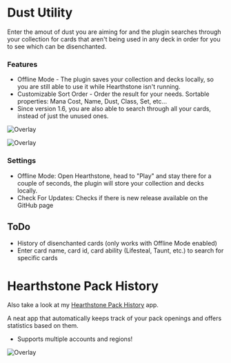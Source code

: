 # Dust Utility
Enter the amout of dust you are aiming for and the plugin searches through your collection for cards that aren't being used in any deck in order for you to see which can be disenchanted.

### Features
* Offline Mode - The plugin saves your collection and decks locally, so you are still able to use it while Hearthstone isn't running.
* Customizable Sort Order - Order the result for your needs. Sortable properties: Mana Cost, Name, Dust, Class, Set, etc...
* Since version 1.6, you are also able to search through all your cards, instead of just the unused ones.

![Overlay](https://i.imgur.com/tIDgbNL.png)

![Overlay](https://i.imgur.com/zxdXdwf.png)

### Settings
* Offline Mode: Open Hearthstone, head to "Play" and stay there for a couple of seconds, the plugin will store your collection and decks locally.
* Check For Updates: Checks if there is new release available on the GitHub page

## ToDo
* History of disenchanted cards (only works with Offline Mode enabled)
* Enter card name, card id, card ability (Lifesteal, Taunt, etc.) to search for specific cards


# Hearthstone Pack History
Also take a look at my [Hearthstone Pack History](https://github.com/CLJunge/Spawn.HearthstonePackHistory) app.

A neat app that automatically keeps track of your pack openings and offers statistics based on them.
* Supports multiple accounts and regions!

![Overlay](https://i.imgur.com/RYQOYCe.png)
